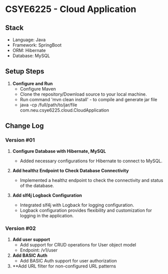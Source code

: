 # CSYE6225 - Cloud Application

## Stack
- Language: Java
- Framework: SpringBoot
- ORM: Hibernate
- Database: MySQL

## Setup Steps
1. **Configure and Run**
   - Configure Maven
   - Clone the repository/Download source to your local machine.
   - Run command 'mvn clean install' - to compile and generate jar file
   - java -cp /full/path/to/jar/file com.neu.csye6225.cloud.CloudApplication

## Change Log

### Version #01
1. **Configure Database with Hibernate, MySQL**
   - Added necessary configurations for Hibernate to connect to MySQL.

2. **Add healthz Endpoint to Check Database Connectivity**
   - Implemented a healthz endpoint to check the connectivity and status of the database.

3. **Add slf4j Logback Configuration**
   - Integrated slf4j with Logback for logging configuration.
   - Logback configuration provides flexibility and customization for logging in the application.

### Version #02
1. **Add user support**
   - Add support for CRUD operations for User object model
   - Endpoint: /v1/user
2. **Add BASIC Auth**
   - Add BASIC Auth support for user authorization
3. **Add URL filter for non-configured URL patterns